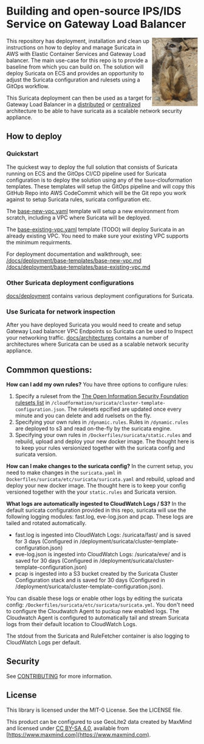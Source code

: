 # Building and open-source IPS/IDS Service on Gateway Load Balancer 
<img  width="120" height="180" align="right" src=img/meerkat.png>
This repository has deployment, installation and clean up instructions on how to deploy and manage Suricata in AWS with Elastic Container Services and Gateway Load balancer. The main use-case for this repo is to provide a baseline from which you can build on. The solution will deploy Suricata on ECS and provides an opportunity to adjust the Suricata configuration and rulesets using a GitOps workflow.

This Suricata deployment can then be used as a target for Gateway Load Balancer in a [distributed](https://aws.amazon.com/blogs/networking-and-content-delivery/scaling-network-traffic-inspection-using-aws-gateway-load-balancer/) or [centralized](https://aws.amazon.com/blogs/networking-and-content-delivery/centralized-inspection-architecture-with-aws-gateway-load-balancer-and-aws-transit-gateway/) architecture to be able to have suricata as a scalable network security appliance.

## How to deploy
### Quickstart
The quickest way to deploy the full solution that consists of Suricata running on ECS and the GitOps CI/CD pipeline used for Suricata configuration is to deploy the solution using any of the `base`-clouformation templates. These templates will setup the GitOps pipeline and will copy this GitHub Repo into AWS CodeCommit which will be the Git repo you work against to setup Suricata rules, suricata configuration etc.

The [base-new-vpc.yaml](/cloudformation/base-new-vpc.yaml) template will setup a new environment from scratch, including a VPC where Suricata will be deployed.

The [base-existing-vpc.yaml](/cloudformation/base-existing-vpc.yaml) template (TODO) will deploy Suricata in an already existing VPC. You need to make sure your existing VPC supports the minimum requirments.

For deployment documentation and walkthrough, see:
[/docs/deployment/base-templates/base-new-vpc.md](/docs/deployment/base-templates/base-new-vpc.md)
[/docs/deployment/base-templates/base-existing-vpc.md](/docs/deployment/base-templates/base-existing-vpc.md)

### Other Suricata deployment configurations
[docs/deployment](/docs/deployment) contains various deployment configurations for Suricata. 

### Use Suricata for network inspection
After you have deployed Suricata you would need to create and setup Gateway Load balancer VPC Endpoints so Suricata can be used to Inspect your networking traffic. 
[docs/architectures](/docs/architectures) contains a number of architectures where Suricata can be used as a scalable network security appliance.

## Commmon questions:

**How can I add my own rules?**
You have three options to configure rules:
1. Specify a ruleset from the [The Open Information Security Foundation rulesets list](https://www.openinfosecfoundation.org/rules/index.yaml) in `/cloudformation/suricata/cluster-template-configuration.json`. The rulesets epcified are updated once every minute and you can delete and add ruelsets on the fly.
2. Specifying your own rules in `/dynamic.rules`. Rules in `/dynamic.rules` are deployed to s3 and read on-the-fly by the suricata engine.
3. Specifying your own rules in `/Dockerfiles/suricata/static.rules` and rebuild, upload and deploy your new docker image. The thought here is to keep your rules versionized together with the suricata config and suricata version.

**How can I make changes to the suricata config?**
In the current setup, you need to make changes in the `suricata.yaml` in `Dockerfiles/suricata/etc/suricata/suricata.yaml` and rebuild, upload and deploy your new docker image. The thought here is to keep your config versioned together with the your `static.rules` and Suricata version.

**What logs are automatically ingested to CloudWatch Logs / S3?**
In the default suricata configuration provided in this repo, suricata will use the following logging modules: fast.log, eve-log.json and pcap. These logs are tailed and rotated automatically.

* fast.log is ingested into CloudWatch Logs: /suricata/fast/ and is  saved for 3 days (Configured in /deployment/suricata/cluster-template-configuration.json)
* eve-log.json is ingested into CloudWatch Logs: /suricata/eve/ and is saved for 30 days (Configured in /deployment/suricata/cluster-template-configuration.json)
* pcap is ingested into a S3 bucket created by the Suricata Cluster Configuration stack and is saved for 30 days (Configured in /deployment/suricata/cluster-template-configuration.json).

You can disable these logs or enable other logs by editing the suricata config: `/Dockerfiles/suricata/etc/suricata/suricata.yml`. You don't need to configure the Cloudwatch Agent to puckup new enabled logs. The Cloudwatch Agent is configured to automatically tail and stream Suricata logs from their default location to CloudWatch Logs. 

The stdout from the Suricata and RuleFetcher container is also logging to CloudWatch Logs per default. 
## Security

See [CONTRIBUTING](CONTRIBUTING.md#security-issue-notifications) for more information.

## License

This library is licensed under the MIT-0 License. See the LICENSE file.

This product can be configured to use GeoLite2 data created by MaxMind and licensed under [CC BY-SA 4.0](https://creativecommons.org/licenses/by-sa/4.0/), available from [https://www.maxmind.com](https://www.maxmind.com).

